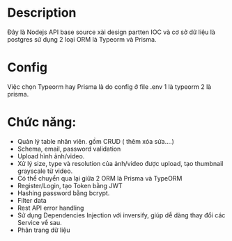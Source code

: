 # Description
Đây là Nodejs API base source xài design partten IOC và cơ sở dữ liệu là postgres sử dụng 2 loại ORM là Typeorm và Prisma.
# Config
Việc chọn Typeorm hay Prisma là do config ở file .env 1 là typeorm 2 là prisma.
# Chức năng:
+ Quản lý  table nhân viên. gồm CRUD ( thêm xóa sửa....)
+ Schema, email, password validation
+ Upload hình ảnh/video.
+ Xử lý size, type và resolution của ảnh/video được upload, tạo thumbnail grayscale từ video.
+ Có thể chuyển qua lại giữa 2 ORM là Prisma và TypeORM
+ Register/Login, tạo Token bằng JWT
+ Hashing password bằng bcrypt.
+ Filter data
+ Rest API error handling
+ Sử dụng Dependencies Injection với inversify, giúp dễ dàng thay đổi các Service về sau.
+ Phân trang dữ liệu